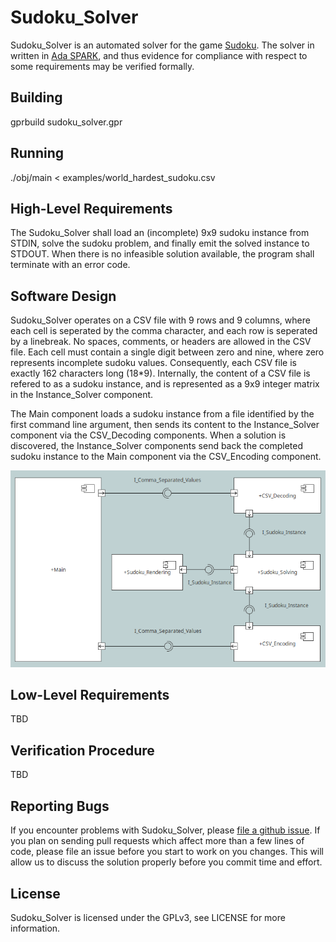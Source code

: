 # Sudoku_Solver
Sudoku_Solver is an automated solver for the game
[Sudoku](https://en.wikipedia.org/wiki/Sudoku).
The solver in written in
[Ada SPARK](https://en.wikipedia.org/wiki/SPARK_(programming_language)),
and thus evidence for compliance with respect to some requirements may be
verified formally.

## Building
gprbuild sudoku_solver.gpr

## Running
./obj/main < examples/world_hardest_sudoku.csv 

## High-Level Requirements
The Sudoku_Solver shall load an (incomplete) 9x9 sudoku instance from STDIN,
solve the sudoku problem, and finally emit the solved instance to STDOUT.
When there is no infeasible solution available, the program shall terminate
with an error code.

## Software Design
Sudoku_Solver operates on a CSV file with 9 rows and 9 columns, where each cell
is seperated by the comma character, and each row is seperated by a linebreak.
No spaces, comments, or headers are allowed in the CSV file. Each cell must
contain a single digit between zero and nine, where zero represents incomplete
sudoku values. Consequently, each CSV file is exactly 162 characters long (18*9).
Internally, the content of a CSV file is refered to as a sudoku instance, and is
represented as a 9x9 integer matrix in the Instance_Solver component.

The Main component loads a sudoku instance from a file identified by the first
command line argument, then sends its content to the Instance_Solver component
via the CSV_Decoding components. When a solution is discovered, the
Instance_Solver components send back the completed sudoku instance to the Main
component via the CSV_Encoding component.

![Software Design](img/sw_design.png)

## Low-Level Requirements
TBD

## Verification Procedure
TBD

## Reporting Bugs
If you encounter problems with Sudoku_Solver, please
[file a github issue](https://github.com/john-tornblom/Sudoku_Solver/issues/new).
If you plan on sending pull requests which affect more than a few lines of code,
please file an issue before you start to work on you changes. This will allow us
to discuss the solution properly before you commit time and effort.

## License
Sudoku_Solver is licensed under the GPLv3, see LICENSE for more information.
